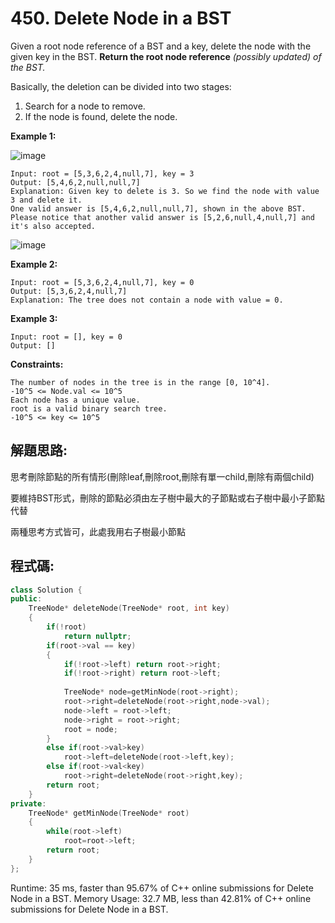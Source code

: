 # 450. Delete Node in a BST


Given a root node reference of a BST and a key, delete the node with the given key in the BST. **Return the root node reference** *(possibly updated) of the BST.*

Basically, the deletion can be divided into two stages:

1. Search for a node to remove.
2. If the node is found, delete the node.

**Example 1:**

![image](https://assets.leetcode.com/uploads/2020/09/04/del_node_1.jpg)

    Input: root = [5,3,6,2,4,null,7], key = 3
    Output: [5,4,6,2,null,null,7]
    Explanation: Given key to delete is 3. So we find the node with value 3 and delete it.
    One valid answer is [5,4,6,2,null,null,7], shown in the above BST.
    Please notice that another valid answer is [5,2,6,null,4,null,7] and it's also accepted.

![image](https://assets.leetcode.com/uploads/2020/09/04/del_node_supp.jpg)


**Example 2:**

    Input: root = [5,3,6,2,4,null,7], key = 0
    Output: [5,3,6,2,4,null,7]
    Explanation: The tree does not contain a node with value = 0.
    
**Example 3:**

    Input: root = [], key = 0
    Output: []
    
**Constraints:**

    The number of nodes in the tree is in the range [0, 10^4].
    -10^5 <= Node.val <= 10^5
    Each node has a unique value.
    root is a valid binary search tree.
    -10^5 <= key <= 10^5


## 解題思路:

思考刪除節點的所有情形(刪除leaf,刪除root,刪除有單一child,刪除有兩個child)

要維持BST形式，刪除的節點必須由左子樹中最大的子節點或右子樹中最小子節點代替

兩種思考方式皆可，此處我用右子樹最小節點

## 程式碼:

```cpp
class Solution {
public:
    TreeNode* deleteNode(TreeNode* root, int key) 
    {
        if(!root)
            return nullptr;
        if(root->val == key)
        {
            if(!root->left) return root->right;
            if(!root->right) return root->left;
            
            TreeNode* node=getMinNode(root->right);
            root->right=deleteNode(root->right,node->val);
            node->left = root->left;
            node->right = root->right;
            root = node;
        }
        else if(root->val>key)
            root->left=deleteNode(root->left,key);
        else if(root->val<key)
            root->right=deleteNode(root->right,key);
        return root;
    }
private:
    TreeNode* getMinNode(TreeNode* root)
    {
        while(root->left)
            root=root->left;
        return root;
    }
};
```


Runtime: 35 ms, faster than 95.67% of C++ online submissions for Delete Node in a BST.
Memory Usage: 32.7 MB, less than 42.81% of C++ online submissions for Delete Node in a BST.
